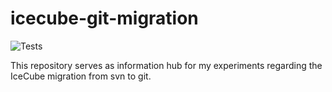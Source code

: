 # icecube-git-migration

![Tests](https://github.com/fiedl/icecube-git-migration/workflows/Tests/badge.svg)

This repository serves as information hub for my experiments regarding the IceCube migration from svn to git.
